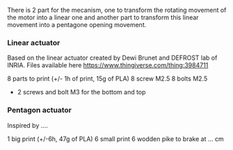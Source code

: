 There is 2 part for the mecanism, one to transform the rotating movement of the motor into a linear one and another part to transform this linear movement into a pentagone opening movement.

### Linear actuator
Based on the linear actuator created by Dewi Brunet and DEFROST lab of INRIA.
Files available here https://www.thingiverse.com/thing:3984711

8 parts to print (+/- 1h of print, 15g of PLA)
8 screw M2.5
8 bolts M2.5
+ 2 screws and bolt M3 for the bottom and top

### Pentagon actuator
Inspired by ....

1 big print (+/-6h, 47g of PLA)
6 small print
6 wodden pike to brake at ... cm

